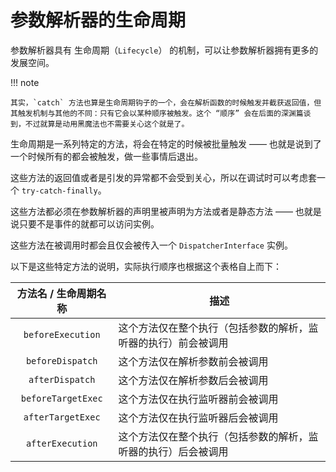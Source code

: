# 参数解析器的生命周期

参数解析器具有 生命周期（`Lifecycle`） 的机制，可以让参数解析器拥有更多的发展空间。

!!! note

    其实，`catch` 方法也算是生命周期钩子的一个，会在解析函数的时候触发并截获返回值，但其触发机制与其他的不同：只有它会以某种顺序被触发。这个 “顺序” 会在后面的深渊篇谈到，不过就算是动用黑魔法也不需要关心这个就是了。


生命周期是一系列特定的方法，将会在特定的时候被批量触发 —— 也就是说到了一个时候所有的都会被触发，做一些事情后退出。

这些方法的返回值或者是引发的异常都不会受到关心，所以在调试时可以考虑套一个 `try-catch-finally`。

这些方法都必须在参数解析器的声明里被声明为方法或者是静态方法 —— 也就是说只要不是事件的就都可以访问实例。

这些方法在被调用时都会且仅会被传入一个 `DispatcherInterface` 实例。

以下是这些特定方法的说明，实际执行顺序也根据这个表格自上而下：

| 方法名 / 生命周期名称 | 描述                                                         |
| :-------------------: | ------------------------------------------------------------ |
|   `beforeExecution`   | 这个方法仅在整个执行（包括参数的解析，监听器的执行）前会被调用 |
|   `beforeDispatch`    | 这个方法仅在解析参数前会被调用                               |
|    `afterDispatch`    | 这个方法仅在解析参数后会被调用                               |
|  `beforeTargetExec`   | 这个方法仅在执行监听器前会被调用                             |
|   `afterTargetExec`   | 这个方法仅在执行监听器后会被调用                             |
|   `afterExecution`    | 这个方法仅在整个执行（包括参数的解析，监听器的执行）后会被调用 |

